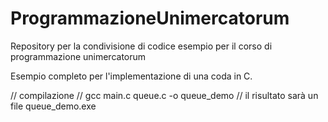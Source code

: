 # ProgrammazioneUnimercatorum
Repository per la condivisione di codice esempio per il corso di programmazione unimercatorum

Esempio completo per l'implementazione di una coda in C. 

// compilazione 
// gcc main.c queue.c -o queue_demo
// il risultato sarà un file queue_demo.exe
